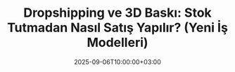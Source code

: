---
title: "Dropshipping ve 3D Baskı: Stok Tutmadan Nasıl Satış Yapılır? (Yeni İş Modelleri)"
date: 2025-09-06T10:00:00+03:00
draft: true
faz: ["Faz 3"]
---